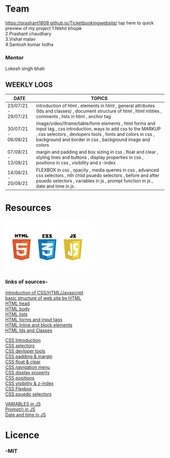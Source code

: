 # Team
https://prashant1809.github.io/Ticketbookingwebsite/ tap here to quick preview of my project
1.Nikhil bhojak\
2.Prashant chaudhary\
3.Vishal malav\
4.Santosh kumar lodha

### Mentor
Lokesh singh bhati

## WEEKLY LOGS

|DATE|TOPICS|
|---|---|
|23/07/21 - 29/07/21|introduction of html , elements in html ,  general attributes (Ids and classes) , document structure of html , html intities , comments , lists in html , anchor tag |
|30/07/21 - 06/08/21| image/video/iframe/table/form elements , html forms and input tag , css introduction, ways to add css to the MARKUP , css selectors , devlopers tools , fonts and colors in css , background and border in css , background image and colors |
|07/08/21 - 13/08/21| margin and padding and box sizing in css , float and clear , styling lines and buttons , display properties in css , positions in css , visibility and z-index |
|14/08/21 - 20/08/21|FLEXBOX in css  , opacity , media queries in css , advanced css selectors , nth child psuedo selectors , before and after psuedo selectors ,  variables in js , prompt function in js , date and time in js . |


   # Resources
   ![HTML](htmlcssjs1.jfif)
   
### links of sources-

   [introduction of CSS/HTML/Javascript]( https://youtu.be/6mbwJ2xhgzM )  
   [basic structure of web site by HTML](https://youtu.be/IA8JWGP13dI )  
   [HTML head]( https://youtu.be/EZCc_4abdcE)  
   [HTML body]( https://youtu.be/ulv_q6-b7uI)  
   [HTML lists](https://youtu.be/N69xumSjg5Q )  
   [HTML forms and input tags]( https://youtu.be/KqJikDzb3l4)  
   [ HTML Inline and block elements ]( https://youtu.be/DFT9qxVCF6k)  
   [ HTML Ids and Classes]( https://youtu.be/BucLTOfLQsk) 

   [CSS Introduction](https://youtu.be/ua24185-rcw )  
   [CSS selectors](https://youtu.be/oPPym7UaSIo )  
   [CSS devloper tools](https://youtu.be/buxedopZbKM )  
   [CSS padding & margin](https://youtu.be/5koxb4JaDqc)   
   [CSS float & clear](https://youtu.be/6G42rXal5-g)    
   [CSS navigation menu](https://youtu.be/OsPOBsclJLU)       
   [CSS display property](https://youtu.be/YJtlXrzXXFk)     
   [CSS positions](https://youtu.be/MwGHiVl-gqk)  
   [CSS visibility & z-index](https://youtu.be/Uzuq2FGxgK4)     
   [CSS Flexbox](https://youtu.be/4ykmsTpIn08)    
   [CSS psuedo selectors](https://youtu.be/P-hZDC5YkJE)   

   [VARIABLES in JS ](https://youtu.be/xv82yODVXqo)   
   [Prompt() in JS ](https://youtu.be/pdqXYAe1kKA)    
   [Date and time  in JS ](https://youtu.be/6CJFCvSlKfs)


   # Licence

  ### **-MIT**
      
